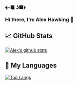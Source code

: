 <h3>﴾⌐■ ͟ʖ■﴿<br><br>
Hi there, I'm Alex Hawking 👋
</h3>

## 📈 GitHub Stats

[![Alex's github stats](https://github-readme-stats.vercel.app/api?username=Alex-Hawking)](https://github.com/anuraghazra/github-readme-stats)

## 💬 My Languages

[![Top Langs](https://github-readme-stats.vercel.app/api/top-langs/?username=Alex-Hawking&layout=compact)](https://github.com/anuraghazra/github-readme-stats)
